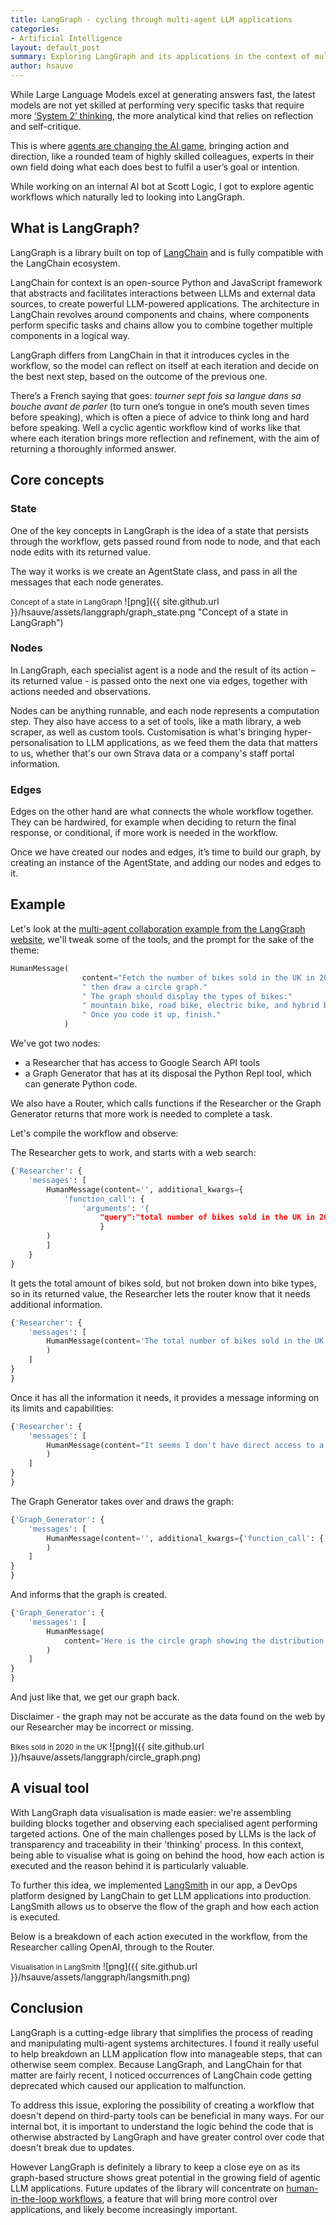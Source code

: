 ```yaml
---
title: LangGraph - cycling through multi-agent LLM applications
categories: 
- Artificial Intelligence
layout: default_post
summary: Exploring LangGraph and its applications in the context of multi-agent Large Language Model (LLM) applications.
author: hsauve
---
```


While Large Language Models excel at generating answers fast, the latest models are not yet skilled at performing very specific tasks that require more [‘System 2’ thinking](https://blog.langchain.dev/reflection-agents/), the more analytical kind that relies on reflection and self-critique. 

This is where [agents are changing the AI game](https://www.deeplearning.ai/the-batch/issue-241/), bringing action and direction, like a rounded team of highly skilled colleagues, experts in their own field doing what each does best to fulfil a user’s goal or intention. 

While working on an internal AI bot at Scott Logic, I got to explore agentic workflows which naturally led to looking into LangGraph. 

## What is LangGraph? 

LangGraph is a library built on top of [LangChain](https://www.langchain.com/) and is fully compatible with the LangChain ecosystem. 

LangChain for context is an open-source Python and JavaScript framework that abstracts and facilitates interactions between LLMs and external data sources, to create powerful LLM-powered applications. The architecture in LangChain revolves around components and chains, where components perform specific tasks and chains allow you to combine together multiple components in a logical way.

LangGraph differs from LangChain in that it introduces cycles in the workflow, so the model can reflect on itself at each iteration and decide on the best next step, based on the outcome of the previous one. 

There’s a French saying that goes: *tourner sept fois sa langue dans sa bouche avant de parler* (to turn one’s tongue in one’s mouth seven times before speaking), which is often a piece of advice to think long and hard before speaking. Well a cyclic agentic workflow kind of works like that where each iteration brings more reflection and refinement, with the aim of returning a thoroughly informed answer. 

## Core concepts

### State

One of the key concepts in LangGraph is the idea of a state that persists through the workflow, gets passed round from node to node, and that each node edits with its returned value. 

The way it works is we create an AgentState class, and pass in all the messages that each node generates. 

<small>Concept of a state in LangGraph</small>
![png]({{ site.github.url }}/hsauve/assets/langgraph/graph_state.png "Concept of a state in LangGraph")

### Nodes

In LangGraph, each specialist agent is a node and the result of its action – its returned value - is passed onto the next one via edges, together with actions needed and observations. 

Nodes can be anything runnable, and each node represents a computation step. They also have access to a set of tools, like a math library, a web scraper, as well as custom tools. Customisation is what's bringing hyper-personalisation to LLM applications, as we feed them the data that matters to us, whether that's our own Strava data or a company's staff portal information.

### Edges

Edges on the other hand are what connects the whole workflow together. They can be hardwired, for example when deciding to return the final response, or conditional, if more work is needed in the workflow. 

Once we have created our nodes and edges, it’s time to build our graph, by creating an instance of the AgentState, and adding our nodes and edges to it. 

## Example

Let's look at the [multi-agent collaboration example from the LangGraph website](https://langchain-ai.github.io/langgraph/tutorials/multi_agent/multi-agent-collaboration/), we'll tweak some of the tools, and the prompt for the sake of the theme:

~~~python
HumanMessage(
                content="Fetch the number of bikes sold in the UK in 2020,"
                " then draw a circle graph."
                " The graph should display the types of bikes:"
                " mountain bike, road bike, electric bike, and hybrid bike."
                " Once you code it up, finish."
            ) 
~~~

We've got two nodes:
- a Researcher that has access to Google Search API tools
- a Graph Generator that has at its disposal the Python Repl tool, which can generate Python code.

We also have a Router, which calls functions if the Researcher or the Graph Generator returns that more work is needed to complete a task. 

Let's compile the workflow and observe:

The Researcher gets to work, and starts with a web search:

~~~python
{'Researcher': {
    'messages': [
        HumanMessage(content='', additional_kwargs={
            'function_call': {
                'arguments': '{
                    "query":"total number of bikes sold in the UK in 2020"}', 'name': 'web_search'}
                    }
        )
        ]
    }
}
~~~

It gets the total amount of bikes sold, but not broken down into bike types, so in its returned value, the Researcher lets the router know that it needs additional information.

~~~python
{'Researcher': {
    'messages': [
        HumanMessage(content='The total number of bikes sold in the UK in 2020 was approximately 3.3 million. Now, I will find the breakdown of sales by type of bike (mountain bike, road bike, electric bike, and hybrid bike) to create the circle graph.
        )
    ]
}
}
~~~

Once it has all the information it needs, it provides a message informing on its limits and capabilities:
~~~python
{'Researcher': {
    'messages': [
        HumanMessage(content="It seems I don't have direct access to a tool that can create a circle graph. However, I can provide the data in a format that you can use to create a circle graph using any standard graphing tool or software:\n\n- **Electric bikes**: 194,700 bikes\n- **Mountain bikes**: 1,155,000 bikes\n- **Road bikes**: 1,155,000 bikes\n- **Hybrid bikes**: 795,300 bikes
        )
    ]
}
}
~~~

The Graph Generator takes over and draws the graph:

~~~python
{'Graph_Generator': {
    'messages': [
        HumanMessage(content='', additional_kwargs={'function_call': {'arguments': '{"code":"import matplotlib.pyplot as plt\\n\\n# Data to plot\\nlabels = \'Electric Bikes\', \'Mountain Bikes\', \'Road Bikes\', \'Hybrid Bikes\'\\nsizes = [194700, 1155000, 1155000, 795300]\\ncolors = [\'gold\', \'yellowgreen\', \'lightcoral\', \'lightskyblue\']\\nexplode = (0.1, 0, 0, 0)  # explode 1st slice\\n\\n# Plot\\nplt.pie(sizes, explode=explode, labels=labels, colors=colors,\\nautopct=\'%1.1f%%\', shadow=True, startangle=140)\\n\\nplt.axis(\'equal\')\\nplt.title(\'Bike Sales Distribution in the UK in 2020\')\\nplt.show()"}', 'name': 'python_repl'}}
        )
    ]
}
}
~~~

And informs that the graph is created.

~~~python
{'Graph_Generator': {
    'messages': [
        HumanMessage(
            content='Here is the circle graph showing the distribution of bike sales in the UK in 2020 by type:\n\n![Bike Sales Distribution in the UK in 2020](sandbox:/mnt/data/graph.png)\n\nThis graph visually represents the estimated sales of electric bikes, mountain bikes, road bikes, and hybrid bikes in the UK for the year 2020.'
        )
    ]
}
}
~~~

And just like that, we get our graph back. 

Disclaimer - the graph may not be accurate as the data found on the web by our Researcher may be incorrect or missing.

<small>Bikes sold in 2020 in the UK</small>
![png]({{ site.github.url }}/hsauve/assets/langgraph/circle_graph.png)



## A visual tool

With LangGraph data visualisation is made easier: we're assembling building blocks together and observing each specialised agent performing targeted actions.
One of the main challenges posed by LLMs is the lack of transparency and traceability in their 'thinking' process. In this context, being able to visualise what is going on behind the hood, how each action is executed and the reason behind it is particularly valuable.

To further this idea, we implemented [LangSmith](https://www.langchain.com/langsmith) in our app, a DevOps platform designed by LangChain to get LLM applications into production.
LangSmith allows us to observe the flow of the graph and how each action is executed. 

Below is a breakdown of each action executed in the workflow, from the Researcher calling OpenAI, through to the Router.

<small>Visualisation in LangSmith</small>
![png]({{ site.github.url }}/hsauve/assets/langgraph/langsmith.png)


## Conclusion

LangGraph is a cutting-edge library that simplifies the process of reading and manipulating multi-agent systems architectures.
I found it really useful to help breakdown an LLM application flow into manageable steps, that can otherwise seem complex. 
Because LangGraph, and LangChain for that matter are fairly recent, I noticed occurrences of LangChain code getting deprecated which caused our application to malfunction. 

To address this issue, exploring the possibility of creating a workflow that doesn't depend on third-party tools can be beneficial in many ways. For our internal bot, it is important to understand the logic behind the code that is otherwise abstracted by LangGraph and have greater control over code that doesn't break due to updates.

However LangGraph is definitely a library to keep a close eye on as its graph-based structure shows great potential in the growing field of agentic LLM applications. Future updates of the library will concentrate on [human-in-the-loop workflows](https://blog.langchain.dev/human-in-the-loop-with-opengpts-and-langgraph/), a feature that will bring more control over applications, and likely become increasingly important.
